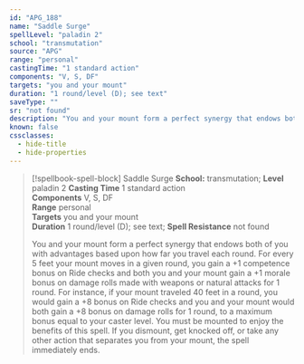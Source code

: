 ```yaml
---
id: "APG_188"
name: "Saddle Surge"
spellLevel: "paladin 2"
school: "transmutation"
source: "APG"
range: "personal"
castingTime: "1 standard action"
components: "V, S, DF"
targets: "you and your mount"
duration: "1 round/level (D); see text"
saveType: ""
sr: "not found"
description: "You and your mount form a perfect synergy that endows both of you with advantages based upon how far you travel each round. For every 5 feet your mount moves in a given round, you gain a +1 competence bonus on Ride checks and both you and your mount gain a +1 morale bonus on damage rolls made with weapons or natural attacks for 1 round. For instance, if your mount traveled 40 feet in a round, you would gain a +8 bonus on Ride checks and you and your mount would both gain a +8 bonus on damage rolls for 1 round, to a maximum bonus equal to your caster level. You must be mounted to enjoy the benefits of this spell. If you dismount, get knocked off, or take any other action that separates you from your mount, the spell immediately ends."
known: false
cssclasses:
  - hide-title
  - hide-properties
---
```


> [!spellbook-spell-block] Saddle Surge
> **School:** transmutation; **Level** paladin 2
> **Casting Time** 1 standard action  
> **Components** V, S, DF  
> **Range** personal  
> **Targets** you and your mount  
> **Duration** 1 round/level (D); see text; **Spell Resistance** not found
> 
> You and your mount form a perfect synergy that endows both of you with advantages based upon how far you travel each round. For every 5 feet your mount moves in a given round, you gain a +1 competence bonus on Ride checks and both you and your mount gain a +1 morale bonus on damage rolls made with weapons or natural attacks for 1 round. For instance, if your mount traveled 40 feet in a round, you would gain a +8 bonus on Ride checks and you and your mount would both gain a +8 bonus on damage rolls for 1 round, to a maximum bonus equal to your caster level. You must be mounted to enjoy the benefits of this spell. If you dismount, get knocked off, or take any other action that separates you from your mount, the spell immediately ends.